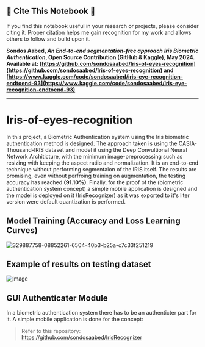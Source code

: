 ## 🔴 **Cite This Notebook** 🔴

If you find this notebook useful in your research or projects, please consider citing it. Proper citation helps me gain recognition for my work and allows others to follow and build upon it.

**Sondos Aabed, _An End-to-end segmentation-free approach Iris Biometric Authentication_, Open Source Contribution (GitHub & Kaggle), May 2024. Available at: [https://github.com/sondosaabed/Iris-of-eyes-recognition](https://github.com/sondosaabed/Iris-of-eyes-recognition) and [https://www.kaggle.com/code/sondosaabed/iris-eye-recognition-endtoend-93](https://www.kaggle.com/code/sondosaabed/iris-eye-recognition-endtoend-93)**
<hr>

# Iris-of-eyes-recognition
In this project, a Biometric Authentication system using the Iris biometric authentication method is designed. The approach taken is using the CASIA-Thousand-IRIS dataset and model it using the Deep Convultional Neural Network Architicture, with the minimum image-preprocessing such as resizing with keeping the aspect ratiio and normalization. It is an end-to-end technique without performing segmentaion of the IRIS itself. The results are promising, even without perfroing training on augmentation, the testing accuracy has reached **(91.10%)**. Finally, for the proof of the (biometric authentication system concept) a simple mobile application is designed and the model is deployed on it (IrisRecognizer) as it was exported to it's liter version were default quantization is performed.

## Model Training (Accuracy and Loss Learning Curves)
![329887758-08852261-6504-40b3-b25a-c7c33f251219](https://github.com/sondosaabed/Iris-of-eyes-recognition/assets/65151701/5cdb4860-b456-4d32-a885-6b6aa0c46e00)

## Example of results on testing dataset
![image](https://github.com/sondosaabed/Iris-of-eyes-recognition/assets/65151701/aea0ae63-841e-4c9c-a9a5-67afe63c52b7)

## GUI Authenticater Module
In a biometric authentication system there has to be an authenticter part for it. A simple mobile application is done for the concept:

> Refer to this repository: https://github.com/sondosaabed/IrisRecognizer

